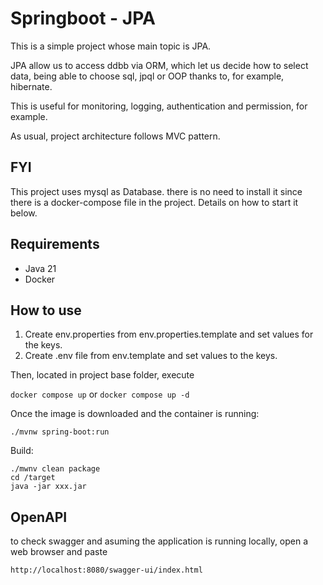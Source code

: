 # Springboot - JPA

This is a simple project whose main topic is JPA.

JPA allow us to access ddbb via ORM, which let us decide how to select data, being able to choose sql, jpql or OOP thanks to, for example, hibernate.

This is useful for monitoring, logging, authentication and permission, for example.

As usual, project architecture follows MVC pattern.

## FYI

This project uses mysql as Database. there is no need to install it since there is a docker-compose file in the project. Details on how to start it below.

## Requirements

* Java 21
* Docker

## How to use

 1. Create env.properties from env.properties.template and set values for the keys.
 2. Create .env file from env.template and set values to the keys.

Then, located in project base folder, execute

`docker compose up` or `docker compose up -d`


Once the image is downloaded and the container is running:

`./mvnw spring-boot:run`
 

Build:

```
./mwnv clean package
cd /target
java -jar xxx.jar
```

## OpenAPI

to check swagger and asuming the application is running locally, open a web browser and paste

`http://localhost:8080/swagger-ui/index.html`